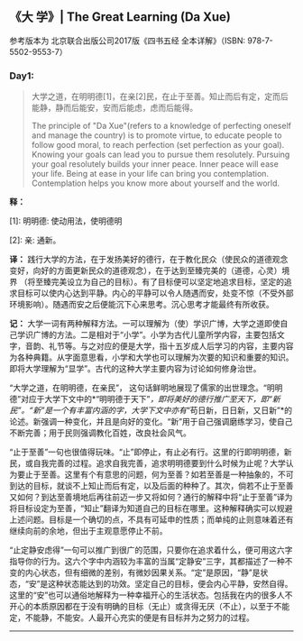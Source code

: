## 《大 学》| The Great Learning (Da Xue)

参考版本为 北京联合出版公司2017版《四书五经 全本详解》（ISBN: 978-7-5502-9553-7）

### Day1: 

>大学之道，在明明德[1]，在亲[2]民，在止于至善。知止而后有定，定而后能静，静而后能安，安而后能虑，虑而后能得。
>
>The principle of "Da Xue"(refers to a knowledge of perfecting oneself and manage the country) is to promote virtue, to educate people to follow good moral, to reach perfection (set perfection as your goal).  Knowing your goals can lead you to pursue them resolutely. Pursuing your goal resolutely builds your inner peace. Inner peace will ease your life. Being at ease in your life can bring you contemplation. Contemplation helps you know more about yourself and the world.

**释：**

[1]: 明明德: 使动用法，使明德明

[2]: 亲: 通新。

**译：** 践行大学的方法，在于发扬美好的德行，在于教化民众（使民众的道德观念变好，向好的方面更新民众的道德观念），在于达到至臻完美的（道德，心灵）境界 （将至臻完美设立为自己的目标）。有了目标便可以坚定地追求目标，坚定的追求目标可以使内心达到平静。内心的平静可以令人随遇而安，处变不惊（不受外部环境影响）。随遇而安之后便能沉下心来思考。沉心思考才能最终有所收获。

**记：** 大学一词有两种解释方法。一可以理解为（使）学识广博，大学之道即使自己学识广博的方法。二是相对于“小学”。小学为古代儿童所学内容，主要包括文字，音韵、礼节等。与之对应的便是大学，指十五岁成人后学习的内容，主要内容为各种典籍。从字面意思看，小学和大学也可以理解为次要的知识和重要的知识。即将大学理解为“显学”。古代的这种大学主要内容为讨论如何修身治世。

“大学之道，在明明德，在亲民”， 这句话鲜明地展现了儒家的出世理念。“明明德”对应于大学下文中的*“明明德于天下”*，即将美好的德行推广至天下，即“新民”。“新”是一个有丰富内涵的字，大学下文中亦有*“苟日新，日日新，又日新”*的论述。新强调一种变化，并且是向好的变化。“新”用于自己强调磨练学习，使自己不断完善；用于民则强调教化百姓，改良社会风气。

“止于至善”一句也很值得玩味。“止”即停止，有止必有行。这里的行即明明德，新民，或自我完善的过程。追求自我完善，追求明明德要到什么时候为止呢？大学认为要止于至善。这里有个有意思的问题，何为至善？如若至善是一种抽象的，不可到达的目标，就谈不上知止而后有定，以及后面的种种了。其次，倘若不止于至善又如何？到达至善境地后再往前迈一步又将如何？通行的解释中将“止于至善”译为将目标设定为至善，“知止”翻译为知道自己的目标在哪里。这种解释确实可以规避上述问题。目标是一个确切的点，不具有可延申的性质；而单纯的止则意味着还有继续向前的余地，但出于主观意愿停止不前。

“止定静安虑得”一句可以推广到很广的范围，只要你在追求着什么，便可用这六字指导你的行为。这六个字中内涵较为丰富的当属“定静安”三字，其都描述了一种不变的内心状态，但有细微的差别，有微妙因果关系。“定”是原因，“静”是状态，“安”是这种状态能达到的功效。坚定自己的目标，便会内心平静，安然自得。这里的“安”也可以通俗地解释为一种幸福开心的生活状态。包括我在内的很多人不开心的本质原因都在于没有明确的目标（无止）或贪得无厌（不止），以至于不能定，不能静，不能安。人最开心充实的便是有目标并为之努力的过程。

------

